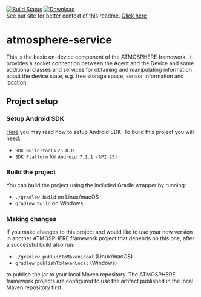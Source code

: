 [![Build Status](https://travis-ci.org/MusalaSoft/atmosphere-service.svg?branch=master)](https://travis-ci.org/MusalaSoft/atmosphere-service) [ ![Download](https://api.bintray.com/packages/musala/atmosphere/atmosphere-service/images/download.svg) ](https://bintray.com/musala/atmosphere/atmosphere-service/_latestVersion)  
See our site for better context of this readme. [Click here](http://atmosphereframework.com/)

# atmosphere-service
This is the basic on-device component of the ATMOSPHERE framework. It provides a socket connection between the Agent and the Device and some additional classes and services for obtaining and manipulating information about the device state, e.g. free storage space, sensor information and location.

## Project setup

### Setup Android SDK
[Here](https://github.com/MusalaSoft/atmosphere-docs/blob/master/setup/android_sdk.md) you may read how to setup Android SDK. To build this project you will need:
* `SDK Build-tools` `25.0.0`
* `SDK Platform` for `Android 7.1.1 (API 25)`

### Build the project
You can build the project using the included Gradle wrapper by running:
* `./gradlew build` on Linux/macOS
* `gradlew build` on Windows

### Making changes
If you make changes to this project and would like to use your new version in another ATMOSPHERE framework project that depends on this one, after a successful build also run:
* `./gradlew publishToMavenLocal` (Linux/macOS)
* `gradlew publishToMavenLocal` (Windows)

to publish the jar to your local Maven repository. The ATMOSPHERE framework projects are configured to use the artifact published in the local Maven repository first.

